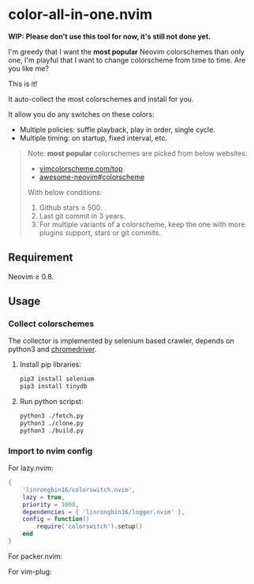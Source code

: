 # color-all-in-one.nvim

**WIP: Please don't use this tool for now, it's still not done yet.**

I'm greedy that I want the **most popular** Neovim colorschemes than only one, I'm playful that I want to change colorscheme from time to time. Are you like me?

This is it!

It auto-collect the most colorschemes and install for you.

It allow you do any switches on these colors:
  * Multiple policies: suffle playback, play in order, single cycle.
  * Multiple timing: on startup, fixed interval, etc.

> Note: **most popular** colorschemes are picked from below websites:
> - [vimcolorscheme.com/top](https://vimcolorschemes.com/top)
> - [awesome-neovim#colorscheme](https://www.trackawesomelist.com/rockerBOO/awesome-neovim/readme/#colorscheme)
>
> With below conditions:
>
> 1. Github stars &ge; 500.
> 2. Last git commit in 3 years.
> 3. For multiple variants of a colorscheme, keep the one with more plugins
   support, stars or git commits.

## Requirement

Neovim &ge; 0.8.

## Usage

### Collect colorschemes

The collector is implemented by selenium based crawler, depends on
python3 and [chromedriver](https://chromedriver.chromium.org/downloads).

1. Install pip libraries:

   ```bash
   pip3 install selenium
   pip3 install tinydb
   ```

2. Run python scripst:

   ```bash
   python3 ./fetch.py
   python3 ./clone.py
   python3 ./build.py
   ```

### Import to nvim config

For lazy.nvim:

```lua
{
    'linrongbin16/colorswitch.nvim',
    lazy = true,
    priority = 1000,
    dependencies = { 'linrongbin16/logger.nvim' },
    config = function()
        require('colorswitch').setup()
    end
}
```

For packer.nvim:

For vim-plug:
